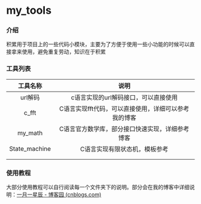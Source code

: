# my_tools

### 介绍
积累用于项目上的一些代码小模块，主要为了方便于使用一些小功能的时候可以直接拿来使用，避免重复劳动，知识在于积累



### 工具列表
|   工具名称    |                         说明                         |
| :-----------: | :--------------------------------------------------: |
|    url解码    |         c语言实现的url解码接口，可以直接使用         |
|     c_fft     | C语言实现fft代码，可以直接使用，详细可以参考我的博客 |
|    my_math    |   C语言官方数学库，部分接口快速实现，详细参考博客    |
| State_machine |            C语言实现有限状态机，模板参考             |
|               |                                                      |
|               |                                                      |



### 使用教程

大部分使用教程可以自行阅读每一个文件夹下的说明。部分会在我的博客中详细说明：[一月一星辰 - 博客园 (cnblogs.com)](https://www.cnblogs.com/tangwc)